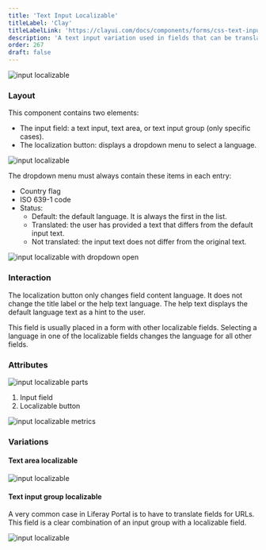 ```yaml
---
title: 'Text Input Localizable'
titleLabel: 'Clay'
titleLabelLink: 'https://clayui.com/docs/components/forms/css-text-input-localizable.html'
description: 'A text input variation used in fields that can be translated into multiple languages.'
order: 267
draft: false
---
```


![input localizable](/images/lexicon/InputLocalizable.jpg)

### Layout

This component contains two elements:

-   The input field: a text input, text area, or text input group (only specific cases).
-   The localization button: displays a dropdown menu to select a language.

![input localizable](/images/lexicon/InputLocalizable.jpg)

The dropdown menu must always contain these items in each entry:

-   Country flag
-   ISO 639-1 code
-   Status:
    -   Default: the default language. It is always the first in the list.
    -   Translated: the user has provided a text that differs from the default input text.
    -   Not translated: the input text does not differ from the original text.

![input localizable with dropdown open](/images/lexicon/InputLocalizableOpen.jpg)

### Interaction

The localization button only changes field content language. It does not change the title label or the help text language. The help text displays the default language text as a hint to the user.

This field is usually placed in a form with other localizable fields. Selecting a language in one of the localizable fields changes the language for all other fields.

### Attributes

![input localizable parts](/images/lexicon/InputLocalizableParts.jpg)

1. Input field
2. Localizable button

![input localizable metrics](/images/lexicon/InputLocalizableMetrics.jpg)

### Variations

#### Text area localizable

![input localizable](/images/lexicon/InputLocalizableArea.jpg)

#### Text input group localizable

A very common case in Liferay Portal is to have to translate fields for URLs. This field is a clear combination of an input group with a localizable field.

![input localizable](/images/lexicon/InputLocalizableGroupUrl.jpg)
